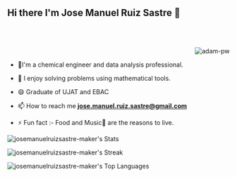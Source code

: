 ## Hi there I'm Jose Manuel Ruiz Sastre 👋

<br>

<br>

<p><img align="right" src="https://github.com/Adam-pw/Adam-pw/blob/main/animation_500_kxa883sd.gif" alt="adam-pw" /></p>

<br>


- 🌱I'm a chemical engineer and data analysis professional.
- 🌱 I enjoy solving problems using mathematical tools.
- 😄 Graduate of UJAT and EBAC
- 📫 How to reach me **jose.manuel.ruiz.sastre@gmail.com**

- ⚡ Fun fact :- Food and Music🎵 are the reasons to live.


  

![josemanuelruizsastre-maker's Stats](https://github-readme-stats.vercel.app/api?username=josemanuelruizsastre-maker&theme=tokyonight&show_icons=true&hide_border=false&count_private=true)


![josemanuelruizsastre-maker's Streak](https://github-readme-streak-stats.herokuapp.com/?user=josemanuelruizsastre-maker&theme=tokyonight&hide_border=false)


![josemanuelruizsastre-maker's Top Languages](https://github-readme-stats.vercel.app/api/top-langs/?username=josemanuelruizsastre-maker&theme=tokyonight&show_icons=true&hide_border=false&layout=compact)


<!--
**josemanuelruizsastre-maker/josemanuelruizsastre-maker** is a ✨ _special_ ✨ repository because its `README.md` (this file) appears on your GitHub profile.




